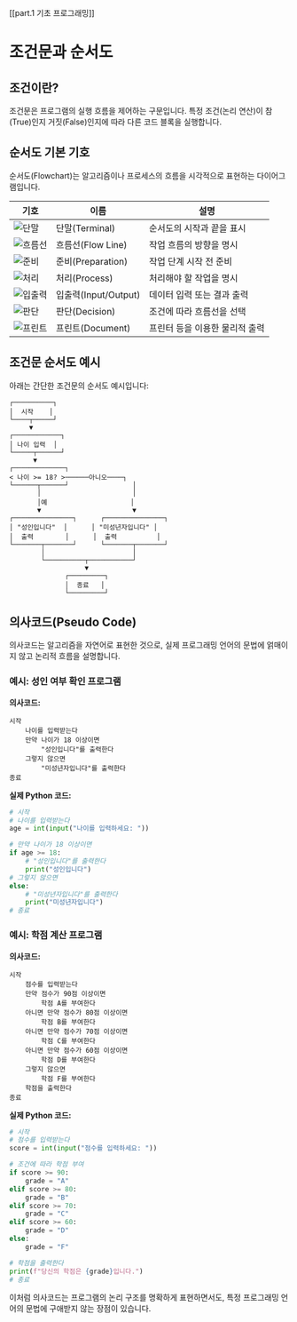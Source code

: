 [[part.1 기초 프로그래밍]]

# 조건문과 순서도

## 조건이란?

조건문은 프로그램의 실행 흐름을 제어하는 구문입니다. 특정 조건(논리 연산)이 참(True)인지 거짓(False)인지에 따라 다른 코드 블록을 실행합니다.

## 순서도 기본 기호

순서도(Flowchart)는 알고리즘이나 프로세스의 흐름을 시각적으로 표현하는 다이어그램입니다.

| 기호                                      | 이름                | 설명                |
| --------------------------------------- | ----------------- | ----------------- |
| ![단말](https://i.imgur.com/wQFg6Lv.png)  | 단말(Terminal)      | 순서도의 시작과 끝을 표시    |
| ![흐름선](https://i.imgur.com/wCzd0XD.png) | 흐름선(Flow Line)    | 작업 흐름의 방향을 명시     |
| ![준비](https://i.imgur.com/aSH4zDQ.png)  | 준비(Preparation)   | 작업 단계 시작 전 준비     |
| ![처리](https://i.imgur.com/OODTwg6.png)  | 처리(Process)       | 처리해야 할 작업을 명시     |
| ![입출력](https://i.imgur.com/luzpYfF.png) | 입출력(Input/Output) | 데이터 입력 또는 결과 출력   |
| ![판단](https://i.imgur.com/5MvUhfo.png)  | 판단(Decision)      | 조건에 따라 흐름선을 선택    |
| ![프린트](https://i.imgur.com/h1ZQNBM.png) | 프린트(Document)     | 프린터 등을 이용한 물리적 출력 |

## 조건문 순서도 예시

아래는 간단한 조건문의 순서도 예시입니다:

```
┌──────────┐
│  시작    │
└────┬─────┘
     ▼
┌────────────┐
│ 나이 입력  │
└─────┬──────┘
      ▼
┌─────────────┐
< 나이 >= 18? >──────아니오────┐
└──────┬──────┘                │
       │                       │
       │예                     │
       ▼                       ▼
┌───────────────┐      ┌───────────────┐
│ "성인입니다"  │      │ "미성년자입니다" │
│  출력        │      │  출력          │
└───────┬───────┘      └───────┬───────┘
        │                      │
        └──────────┬───────────┘
                   ▼
              ┌─────────┐
              │  종료   │
              └─────────┘
```

## 의사코드(Pseudo Code)

의사코드는 알고리즘을 자연어로 표현한 것으로, 실제 프로그래밍 언어의 문법에 얽매이지 않고 논리적 흐름을 설명합니다.

### 예시: 성인 여부 확인 프로그램

**의사코드:**

```
시작
    나이를 입력받는다
    만약 나이가 18 이상이면
        "성인입니다"를 출력한다
    그렇지 않으면
        "미성년자입니다"를 출력한다
종료
```

**실제 Python 코드:**

```python
# 시작
# 나이를 입력받는다
age = int(input("나이를 입력하세요: "))

# 만약 나이가 18 이상이면
if age >= 18:
    # "성인입니다"를 출력한다
    print("성인입니다")
# 그렇지 않으면
else:
    # "미성년자입니다"를 출력한다
    print("미성년자입니다")
# 종료
```

### 예시: 학점 계산 프로그램

**의사코드:**

```
시작
    점수를 입력받는다
    만약 점수가 90점 이상이면
        학점 A를 부여한다
    아니면 만약 점수가 80점 이상이면
        학점 B를 부여한다
    아니면 만약 점수가 70점 이상이면
        학점 C를 부여한다
    아니면 만약 점수가 60점 이상이면
        학점 D를 부여한다
    그렇지 않으면
        학점 F를 부여한다
    학점을 출력한다
종료
```

**실제 Python 코드:**

```python
# 시작
# 점수를 입력받는다
score = int(input("점수를 입력하세요: "))

# 조건에 따라 학점 부여
if score >= 90:
    grade = "A"
elif score >= 80:
    grade = "B"
elif score >= 70:
    grade = "C"
elif score >= 60:
    grade = "D"
else:
    grade = "F"

# 학점을 출력한다
print(f"당신의 학점은 {grade}입니다.")
# 종료
```

이처럼 의사코드는 프로그램의 논리 구조를 명확하게 표현하면서도, 특정 프로그래밍 언어의 문법에 구애받지 않는 장점이 있습니다.